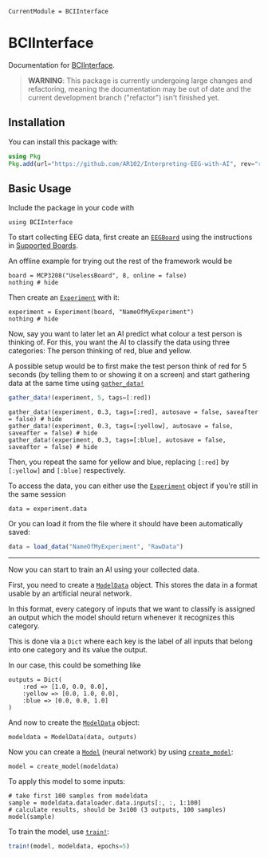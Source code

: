 ```@meta
CurrentModule = BCIInterface
```

# BCIInterface

Documentation for [BCIInterface](https://github.com/AR102/Interpreting-EEG-with-AI).

> **WARNING**: This package is currently undergoing large changes and refactoring, meaning
> the documentation may be out of date and the current development branch ("refactor") isn't
> finished yet.

## Installation

You can install this package with:

```julia
using Pkg
Pkg.add(url="https://github.com/AR102/Interpreting-EEG-with-AI", rev="refactor")
```

## Basic Usage

Include the package in your code with

```@example ex1
using BCIInterface
```

To start collecting EEG data, first create an [`EEGBoard`](@ref) using the instructions in
[Supported Boards](@ref).

An offline example for trying out the rest of the framework would be

```@example ex1
board = MCP3208("UselessBoard", 8, online = false)
nothing # hide
```

Then create an [`Experiment`](@ref) with it:

```@example ex1
experiment = Experiment(board, "NameOfMyExperiment")
nothing # hide
```

Now, say you want to later let an AI predict what colour a test person is thinking of.
For this, you want the AI to classify the data using three categories: The person thinking
of red, blue and yellow.

A possible setup would be to first make the test person think of red for 5
seconds (by telling them to or showing it on a screen) and start gathering data
at the same time using [`gather_data!`](@ref)

```julia
gather_data!(experiment, 5, tags=[:red])
```

```@example ex1
gather_data!(experiment, 0.3, tags=[:red], autosave = false, saveafter = false) # hide
gather_data!(experiment, 0.3, tags=[:yellow], autosave = false, saveafter = false) # hide
gather_data!(experiment, 0.3, tags=[:blue], autosave = false, saveafter = false) # hide
```

Then, you repeat the same for yellow and blue, replacing `[:red]` by `[:yellow]`
and `[:blue]` respectively.

To access the data, you can either use the [`Experiment`](@ref) object if you're
still in the same session

```@example ex1
data = experiment.data
```

Or you can load it from the file where it should have been automatically saved:
```julia
data = load_data("NameOfMyExperiment", "RawData")
```

---

Now you can start to train an AI using your collected data.

First, you need to create a [`ModelData`](@ref) object.
This stores the data in a format usable by an artificial neural network.

In this format, every category of inputs that we want to classify is assigned an
output which the model should return whenever it recognizes this category.

This is done via a `Dict` where each key is the label of all inputs that belong
into one category and its value the output.

In our case, this could be something like

```@example ex1
outputs = Dict(
    :red => [1.0, 0.0, 0.0],
    :yellow => [0.0, 1.0, 0.0],
    :blue => [0.0, 0.0, 1.0]
)
```

And now to create the [`ModelData`](@ref) object:

```@example ex1
modeldata = ModelData(data, outputs)
```

Now you can create a [`Model`](@ref) (neural network) by using [`create_model`](@ref):

```@example ex1
model = create_model(modeldata)
```

To apply this model to some inputs:

```@example ex1
# take first 100 samples from modeldata
sample = modeldata.dataloader.data.inputs[:, :, 1:100]
# calculate results, should be 3x100 (3 outputs, 100 samples)
model(sample)
```

To train the model, use [`train!`](@ref):

```julia
train!(model, modeldata, epochs=5)
```